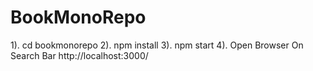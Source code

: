 # BookMonoRepo
1). cd bookmonorepo
2). npm install
3). npm start
4). Open Browser On Search Bar http://localhost:3000/ 
